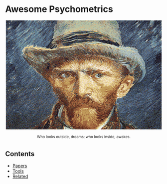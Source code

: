# Awesome Psychometrics

<div align="center">
	<img width="500" height="350" src="media/logo.gif" alt="Awesome">
	<br>
	<p>
		<p>
			<sup>
                Who looks outside, dreams; who looks inside, awakes.
			</sup>
		</p>
	</p>
</div>

## Contents

- [Papers](#platforms)
- [Tools](#tools)
- [Related](#related)

